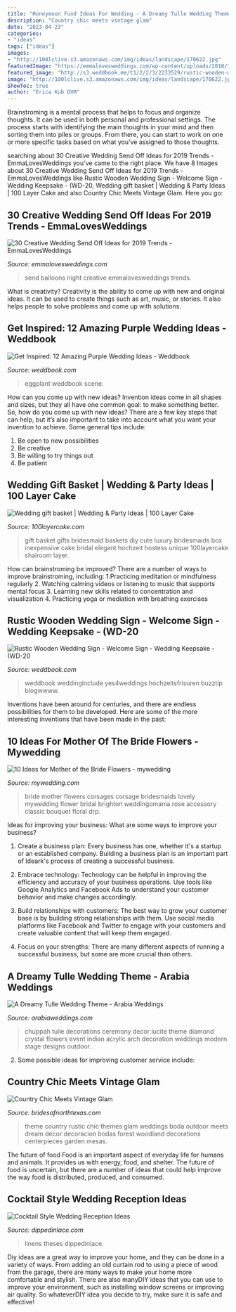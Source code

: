 ```yaml
---
title: "Honeymoon Fund Ideas For Wedding - A Dreamy Tulle Wedding Theme"
description: "Country chic meets vintage glam"
date: "2023-04-23"
categories:
- "ideas"
tags: ["ideas"]
images:
- "http://100lclive.s3.amazonaws.com/img/ideas/landscape/170622.jpg"
featuredImage: "https://emmalovesweddings.com/wp-content/uploads/2018/12/balloons-night-wedding-send-off-ideas.jpg"
featured_image: "http://s3.weddbook.me/t1/2/2/3/2233529/rustic-wooden-wedding-sign-welcome-sign-wedding-keepsake-wd-20.jpg"
image: "http://100lclive.s3.amazonaws.com/img/ideas/landscape/170622.jpg"
ShowToc: true
author: "Erica Kub DVM"
---
```



Brainstroming is a mental process that helps to focus and organize thoughts. It can be used in both personal and professional settings. The process starts with identifying the main thoughts in your mind and then sorting them into piles or groups. From there, you can start to work on one or more specific tasks based on what you’ve assigned to those thoughts.

	

		
searching about 30 Creative Wedding Send Off Ideas for 2019 Trends - EmmaLovesWeddings you've came to the right place. We have 8 Images about 30 Creative Wedding Send Off Ideas for 2019 Trends - EmmaLovesWeddings like Rustic Wooden Wedding Sign - Welcome Sign - Wedding Keepsake - (WD-20, Wedding gift basket | Wedding &amp; Party Ideas | 100 Layer Cake and also Country Chic Meets Vintage Glam. Here you go:
		
    
## 30 Creative Wedding Send Off Ideas For 2019 Trends - EmmaLovesWeddings

<img loading=lazy src="https://emmalovesweddings.com/wp-content/uploads/2018/12/balloons-night-wedding-send-off-ideas.jpg" onerror="this.onerror=null;this.src='https://tse3.mm.bing.net/th?id=OIP.apuFmbsdwBRyuNas0aLAGQHaLH&amp;pid=15.1';" alt="30 Creative Wedding Send Off Ideas for 2019 Trends - EmmaLovesWeddings">

_Source: emmalovesweddings.com_

>send balloons night creative emmalovesweddings trends. 

	

What is creativity?
Creativity is the ability to come up with new and original ideas. It can be used to create things such as art, music, or stories. It also helps people to solve problems and come up with solutions.

    
## Get Inspired: 12 Amazing Purple Wedding Ideas - Weddbook

<img loading=lazy src="http://s3.weddbook.com/t1/1/9/8/1982444/get-inspired-12-amazing-purple-wedding-ideas.jpg" onerror="this.onerror=null;this.src='https://tse4.mm.bing.net/th?id=OIP.V9n-4y_BMn0RA2hm3h3MkwHaLH&amp;pid=15.1';" alt="Get Inspired: 12 Amazing Purple Wedding Ideas - Weddbook">

_Source: weddbook.com_

>eggplant weddbook scene. 

	

How can you come up with new ideas?
Invention ideas come in all shapes and sizes, but they all have one common goal: to make something better. So, how do you come up with new ideas? There are a few key steps that can help, but it’s also important to take into account what you want your invention to achieve. Some general tips include: 
1. Be open to new possibilities 
2. Be creative 
3. Be willing to try things out 
4. Be patient 

    
## Wedding Gift Basket | Wedding &amp; Party Ideas | 100 Layer Cake

<img loading=lazy src="http://100lclive.s3.amazonaws.com/img/ideas/landscape/170622.jpg" onerror="this.onerror=null;this.src='https://tse3.mm.bing.net/th?id=OIP.a1DXckMEVPdRevjIZwhf3AHaJ3&amp;pid=15.1';" alt="Wedding gift basket | Wedding &amp; Party Ideas | 100 Layer Cake">

_Source: 100layercake.com_

>gift basket gifts bridesmaid baskets diy cute luxury bridesmaids box inexpensive cake bridal elegant hochzeit hostess unique 100layercake shairoom layer. 

	

How can brainstroming be improved?
There are a number of ways to improve brainstroming, including: 
1.Practicing meditation or mindfulness regularly 
2. Watching calming videos or listening to music that supports mental focus 
3. Learning new skills related to concentration and visualization 
4. Practicing yoga or mediation with breathing exercises 

    
## Rustic Wooden Wedding Sign - Welcome Sign - Wedding Keepsake - (WD-20

<img loading=lazy src="http://s3.weddbook.me/t1/2/2/3/2233529/rustic-wooden-wedding-sign-welcome-sign-wedding-keepsake-wd-20.jpg" onerror="this.onerror=null;this.src='https://tse1.mm.bing.net/th?id=OIP.g1RBFeIwg0jOpyU-3bmeYgHaLH&amp;pid=15.1';" alt="Rustic Wooden Wedding Sign - Welcome Sign - Wedding Keepsake - (WD-20">

_Source: weddbook.com_

>weddbook weddinginclude yes4weddings hochzeitsfrisuren buzztip blogwwww. 

	

Inventions have been around for centuries, and there are endless possibilities for them to be developed. Here are some of the more interesting inventions that have been made in the past:

    
## 10 Ideas For Mother Of The Bride Flowers - Mywedding

<img loading=lazy src="https://qa-static.mywedding.com/wp-content/uploads/migrated/images/skyword/Brighton-Photo-copy.jpg" onerror="this.onerror=null;this.src='https://tse4.mm.bing.net/th?id=OIP.veRqtSQdzi38P1u4wZh6sQHaLH&amp;pid=15.1';" alt="10 Ideas for Mother of the Bride Flowers - mywedding">

_Source: mywedding.com_

>bride mother flowers corsages corsage bridesmaids lovely mywedding flower bridal brighton weddingomania rose accessory classic bouquet floral drp. 

	

Ideas for improving your business: What are some ways to improve your business?
1. Create a business plan: Every business has one, whether it's a startup or an established company. Building a business plan is an important part of Ideark's process of creating a successful business.
2. Embrace technology: Technology can be helpful in improving the efficiency and accuracy of your business operations. Use tools like Google Analytics and Facebook Ads to understand your customer behavior and make changes accordingly.

3. Build relationships with customers: The best way to grow your customer base is by building strong relationships with them. Use social media platforms like Facebook and Twitter to engage with your customers and create valuable content that will keep them engaged.

4. Focus on your strengths: There are many different aspects of running a successful business, but some are more crucial than others.

    
## A Dreamy Tulle Wedding Theme - Arabia Weddings

<img loading=lazy src="http://www.arabiaweddings.com/sites/default/files/uploads/2014/08/24/tulle_wedding_ideas.jpg" onerror="this.onerror=null;this.src='https://tse1.mm.bing.net/th?id=OIP.lGURVfIJRkSwSBWa1_QGjgHaLH&amp;pid=15.1';" alt="A Dreamy Tulle Wedding Theme - Arabia Weddings">

_Source: arabiaweddings.com_

>chuppah tulle decorations ceremony decor lucite theme diamond crystal flowers event indian acrylic arch decoration weddings modern stage designs outdoor. 

	

2. Some possible ideas for improving customer service include: 

    
## Country Chic Meets Vintage Glam

<img loading=lazy src="https://images.bridesofnorthtexas.com/wp-content/uploads/2015/12/31200716/Bella-Weddings_0.jpg" onerror="this.onerror=null;this.src='https://tse4.mm.bing.net/th?id=OIP.iENbb2dP_HgWEuY6mcmyRQHaKE&amp;pid=15.1';" alt="Country Chic Meets Vintage Glam">

_Source: bridesofnorthtexas.com_

>theme country rustic chic themes glam weddings boda outdoor meets dream decor decoracion bodas forest woodland decorations centerpieces garden mesas. 

	

The future of food
Food is an important aspect of everyday life for humans and animals. It provides us with energy, food, and shelter. The future of food is uncertain, but there are a number of ideas that could help improve the way food is distributed, produced, and consumed.

    
## Cocktail Style Wedding Reception Ideas

<img loading=lazy src="https://dippedinlace.com/wp-content/uploads/2015/02/Cocktail-Style-Wedding-Reception-Ideas-12.jpg" onerror="this.onerror=null;this.src='https://tse2.mm.bing.net/th?id=OIP.B_GGE0p201Ym7ufLeAP5yAHaLJ&amp;pid=15.1';" alt="Cocktail Style Wedding Reception Ideas">

_Source: dippedinlace.com_

>linens theses dippedinlace. 

	

Diy ideas are a great way to improve your home, and they can be done in a variety of ways. From adding an old curtain rod to using a piece of wood from the garage, there are many ways to make your home more comfortable and stylish. There are also manyDIY ideas that you can use to improve your environment, such as installing window screens or improving air quality. So whateverDIY idea you decide to try, make sure it is safe and effective!

